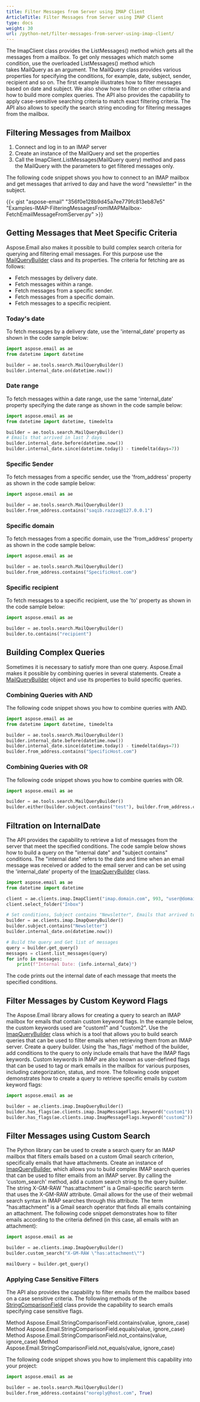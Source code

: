 ```yaml
---
title: Filter Messages from Server using IMAP Client
ArticleTitle: Filter Messages from Server using IMAP Client
type: docs
weight: 30
url: /python-net/filter-messages-from-server-using-imap-client/
---
```



The ImapClient class provides the ListMessages() method which gets all the messages from a mailbox. To get only messages which match some condition, use the overloaded ListMessages() method which takes MailQuery as an argument. The MailQuery class provides various properties for specifying the conditions, for example, date, subject, sender, recipient and so on. The first example illustrates how to filter messages based on date and subject. We also show how to filter on other criteria and how to build more complex queries. The API also provides the capability to apply case-sensitive searching criteria to match exact filtering criteria. The API also allows to specify the search string encoding for filtering messages from the mailbox.
## **Filtering Messages from Mailbox**
1. Connect and log in to an IMAP server
1. Create an instance of the MailQuery and set the properties
1. Call the ImapClient.ListMessages(MailQuery query) method and pass the MailQuery with the parameters to get filtered messages only.

The following code snippet shows you how to connect to an IMAP mailbox and get messages that arrived to day and have the word "newsletter" in the subject.



{{< gist "aspose-email" "356f0e128b9d45a7ee779fc813eb87e5" "Examples-IMAP-FilteringMessagesFromIMAPMailbox-FetchEmailMessageFromServer.py" >}}

## **Getting Messages that Meet Specific Criteria**

Aspose.Email also makes it possible to build complex search criteria for querying and filtering email messages. For this purpose use the [MailQueryBuilder](https://reference.aspose.com/email/python-net/aspose.email.tools.search/mailquerybuilder/#mailquerybuilder-class) class and its properties. The criteria for fetching are as follows:

- Fetch messages by delivery date.
- Fetch messages within a range.
- Fetch messages from a specific sender.
- Fetch messages from a specific domain.
- Fetch messages to a specific recipient.

### **Today's date**

To fetch messages by a delivery date, use the 'internal_date' property as shown in the code sample below:

```py
import aspose.email as ae
from datetime import datetime

builder = ae.tools.search.MailQueryBuilder()
builder.internal_date.on(datetime.now())
```
### **Date range**

To fetch messages within a date range, use the same 'internal_date' property specifying the date range as shown in the code sample below:

```py
import aspose.email as ae
from datetime import datetime, timedelta

builder = ae.tools.search.MailQueryBuilder()
# Emails that arrived in last 7 days
builder.internal_date.before(datetime.now())
builder.internal_date.since(datetime.today() - timedelta(days=7))
```
### **Specific Sender**

To fetch messages from a specific sender, use the 'from_address' property as shown in the code sample below:

```py
import aspose.email as ae

builder = ae.tools.search.MailQueryBuilder()
builder.from_address.contains("saqib.razzaq@127.0.0.1")
```
### **Specific domain**

To fetch messages from a specific domain, use the 'from_address' property as shown in the code sample below:

```py
import aspose.email as ae

builder = ae.tools.search.MailQueryBuilder()
builder.from_address.contains("SpecificHost.com")
```
### **Specific recipient**

To fetch messages to a specific recipient, use the 'to' property as shown in the code sample below:

```py
import aspose.email as ae

builder = ae.tools.search.MailQueryBuilder()
builder.to.contains("recipient")
```

## **Building Complex Queries**

Sometimes it is necessary to satisfy more than one query. Aspose.Email makes it possible by combining queries in several statements. Create a [MailQueryBuilder](https://reference.aspose.com/email/python-net/aspose.email.tools.search/mailquerybuilder/#mailquerybuilder-class) object and use its properties to build specific queries.

### **Combining Queries with AND**

The following code snippet shows you how to combine queries with AND.

```py
import aspose.email as ae
from datetime import datetime, timedelta

builder = ae.tools.search.MailQueryBuilder()
builder.internal_date.before(datetime.now())
builder.internal_date.since(datetime.today() - timedelta(days=7))
builder.from_address.contains("SpecificHost.com")
```
### **Combining Queries with OR**

The following code snippet shows you how to combine queries with OR.

```py
import aspose.email as ae

builder = ae.tools.search.MailQueryBuilder()
builder.either(builder.subject.contains("test"), builder.from_address.contains("noreply@host.com"))
```
## **Filtration on InternalDate**

The API provides the capability to retrieve a list of messages from the server that meet the specified conditions. The code sample below shows how to build a query on the "internal date" and "subject contains" conditions. The "internal date" refers to the date and time when an email message was received or added to the email server and can be set using the 'internal_date' property of the [ImapQueryBuilder](https://reference.aspose.com/email/python-net/aspose.email.clients.imap/imapquerybuilder/#imapquerybuilder-class) class. 


```py
import aspose.email as ae
from datetime import datetime

client = ae.clients.imap.ImapClient("imap.domain.com", 993, "user@domain.com", "pwd")
client.select_folder("Inbox")

# Set conditions, Subject contains "Newsletter", Emails that arrived today
builder = ae.clients.imap.ImapQueryBuilder()
builder.subject.contains("Newsletter")
builder.internal_date.on(datetime.now())

# Build the query and Get list of messages
query = builder.get_query()
messages = client.list_messages(query)
for info in messages:
    print(f"Internal Date: {info.internal_date}")
```
The code prints out the internal date of each message that meets the specified conditions.

## **Filter Messages by Custom Keyword Flags**

The Aspose.Email library allows for creating a query to search an IMAP mailbox for emails that contain custom keyword flags. In the example below, the custom keywords used are "custom1" and "custom2". Use the [ImapQueryBuilder](https://reference.aspose.com/email/python-net/aspose.email.clients.imap/imapquerybuilder/#imapquerybuilder-class) class which is a tool that allows you to build search queries that can be used to filter emails when retrieving them from an IMAP server. Create a query builder. Using the 'has_flags' method of the builder, add conditions to the query to only include emails that have the IMAP flags keywords. Custom keywords in IMAP are also known as user-defined flags that can be used to tag or mark emails in the mailbox for various purposes, including categorization, status, and more. The following code snippet demonstrates how to create a query to retrieve specific emails by custom keyword flags:  

```py
import aspose.email as ae

builder = ae.clients.imap.ImapQueryBuilder()
builder.has_flags(ae.clients.imap.ImapMessageFlags.keyword("custom1"))
builder.has_flags(ae.clients.imap.ImapMessageFlags.keyword("custom2"))
```
## **Filter Messages using Custom Search**

The Python library can be used to create a search query for an IMAP mailbox that filters emails based on a custom Gmail search criterion, specifically emails that have attachments. Create an instance of [ImapQueryBuilder](https://reference.aspose.com/email/python-net/aspose.email.clients.imap/imapquerybuilder/#imapquerybuilder-class), which allows you to build complex IMAP search queries that can be used to filter emails from an IMAP server. By calling the 'custom_search' method, add a custom search string to the query builder. The string X-GM-RAW "has:attachment" is a Gmail-specific search term that uses the X-GM-RAW attribute. Gmail allows for the use of their webmail search syntax in IMAP searches through this attribute. The term "has:attachment" is a Gmail search operator that finds all emails containing an attachment. The following code snippet demonstrates how to filter emails according to the criteria defined (in this case, all emails with an attachment):

```py
import aspose.email as ae

builder = ae.clients.imap.ImapQueryBuilder()
builder.custom_search("X-GM-RAW \"has:attachment\"")

mailQuery = builder.get_query()
```

### **Applying Case Sensitive Filters**

The API also provides the capability to filter emails from the mailbox based on a case sensitive criteria. The following methods of the [StringComparisonField](https://reference.aspose.com/email/python-net/aspose.email.tools.search/stringcomparisonfield/#stringcomparisonfield-class) class provide the capability to search emails specifying case sensitive flags.  

Method Aspose.Email.StringComparisonField.contains(value, ignore_case)
Method Aspose.Email.StringComparisonField.equals(value, ignore_case)
Method Aspose.Email.StringComparisonField.not_contains(value, ignore_case)
Method Aspose.Email.StringComparisonField.not_equals(value, ignore_case)

The following code snippet shows you how to implement this capability into your project:

```py
import aspose.email as ae

builder = ae.tools.search.MailQueryBuilder()
builder.from_address.contains("noreply@host.com", True)

